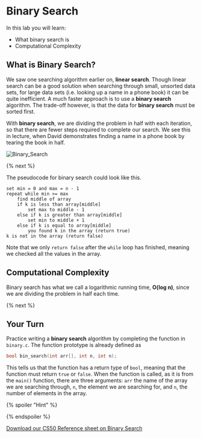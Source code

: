# Binary Search

In this lab you will learn:

- What binary search is
- Computational Complexity

## What is Binary Search?

We saw one searching algorithm earlier on, **linear search**. Though linear search can be a good solution when searching through small, unsorted data sets, for large data sets (i.e. looking up a name in a phone book) it can be quite inefficient. A much faster approach is to use a **binary search** algorithm. The trade-off however, is that the data for **binary search** must be sorted first.

With **binary search**, we are dividing the problem in half with each iteration, so that there are fewer steps required to complete our search. We see this in lecture, when David demonstrates finding a name in a phone book by tearing the book in half.

<!-- ![Linear_Search](http://labs.cs50nestm.net/linear_search.gif) -->
![Binary_Search](http://labs.cs50nestm.net/binary_search.gif)

{% next %}

The pseudocode for binary search could look like this. 

```
set min = 0 and max = n - 1
repeat while min >= max
    find middle of array
    if k is less than array[middle]
        set max to middle - 1
    else if k is greater than array[middle]
        set min to middle + 1
    else if k is equal to array[middle]
        you found k in the array (return true)
k is not in the array (return false)
```

Note that we only `return false` after the `while` loop has finished, meaning we checked all the values in the array.


## Computational Complexity

Binary search has what we call a logarithmic running time, **O(log n)**, since we are dividing the problem in half each time.

{% next %}

## Your Turn

Practice writing a **binary search** algorithm by completing the function in `binary.c`. 
The function prototype is already defined as

```c
bool bin_search(int arr[], int n, int n);
```

This tells us that the function has a return type of `bool`, meaning that the function must return `true` or `false`. When the function is called, as it is from the `main()` function, there are three arguments: `arr` the name of the array we are searching through, `n`, the element we are searching for, and `n`, the number of elements in the array.


{% spoiler "Hint" %}

  

{% endspoiler %}



[Download our CS50 Reference sheet on Binary Search](https://ap.cs50.school/assets/pdfs/unit3/binary_search.pdf)
